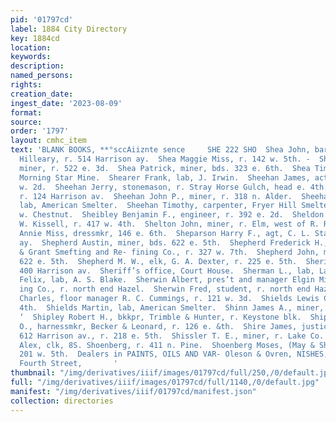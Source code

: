 ```yaml
---
pid: '01797cd'
label: 1884 City Directory
key: 1884cd
location: 
keywords: 
description: 
named_persons: 
rights: 
creation_date: 
ingest_date: '2023-08-09'
format: 
source: 
order: '1797'
layout: cmhc_item
text: 'BLANK BOOKS, **°sccAiiznte sence     SHE 222 SHO  Shea John, barkpr, Mead &
  Hilleary, r. 514 Harrison ay.  Shea Maggie Miss, r. 142 w. 5th. -  Shea Michael,
  miner, r. 522 e. 3d.  Shea Patrick, miner, bds. 323 e. 6th.  Shea Timothy, lab,
  Morning Star Mine.  Shearer Frank, lab, J. Irwin.  Sheehan James, actor, r. 106
  w. 2d.  Sheehan Jerry, stonemason, r. Stray Horse Gulch, head e. 4th.  Sheehan John,
  r. 124 Harrison av.  Sheehan John P., miner, r. 318 n. Alder.  Sheehan Michael,
  lab, American Smelter.  Sheehan Timothy, carpenter, Fryer Hill Smelter, bds. 418
  w. Chestnut.  Sheibley Benjamin F., engineer, r. 392 e. 2d.  Sheldon Frank T., barber,
  W. Kissell, r. 417 w. 4th.  Shelton John, miner, r. Elm, west of R. R. crossing.  Shelvey
  Annie Miss, dressmkr, 146 e. 6th.  Sheparson Harry F., agt, C. L. Stamate, 319 Harrison
  ay.  Shepherd Austin, miner, bds. 622 e. 5th.  Shepherd Frederick H., clk, Omaha
  & Grant Smefting and Re- fining Co., r. 327 w. 7th.  Shepherd John, miner, bds.
  622 e. 5th.  Shepherd M. W., elk, G. A. Dexter, r. 225 e. 5th.  Sheridan John, mining,
  400 Harrison av.  Sheriff’s office, Court House.  Sherman L., lab, LaPlata Smelter.  Sherry
  Felix, lab, A. S. Blake.  Sherwin Albert, pres’t and manager Elgin Mining and Smelt-
  ing Co., r. north end Hazel.  Sherwin Fred, student, r. north end Hazel. ‘  Shields
  Charles, floor manager R. C. Cummings, r. 121 w. 3d.  Shields Lewis C., r. 400 w.
  4th.  Shields Martin, lab, American Smelter.  Shinn James A., miner, r. 310 w. 9th.
  ‘  Shipley Robert H., bkkpr, Trimble & Hunter, r. Keystone blk.  Shiplor William
  O., harnessmkr, Becker & Leonard, r. 126 e. &th.  Shire James, justice of peace,
  612 Harrison av., r. 218 e. 5th.  Shissler T. E., miner, r. Lake Co. Sampling Wks.  Shoenberg
  Alex, clk, 8S. Shoenberg, r. 411 n. Pine.  Shoenberg Moses, (May & Shoenberg,) r.
  201 w. 5th.  Dealers in PAINTS, OILS AND VAR- Oleson & Ovren, NISHES, Ete, 119 East
  Fourth Street,       '
thumbnail: "/img/derivatives/iiif/images/01797cd/full/250,/0/default.jpg"
full: "/img/derivatives/iiif/images/01797cd/full/1140,/0/default.jpg"
manifest: "/img/derivatives/iiif/01797cd/manifest.json"
collection: directories
---
```


